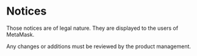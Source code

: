 # Notices

Those notices are of legal nature. They are displayed to the users of MetaMask.

Any changes or additions must be reviewed by the product management.